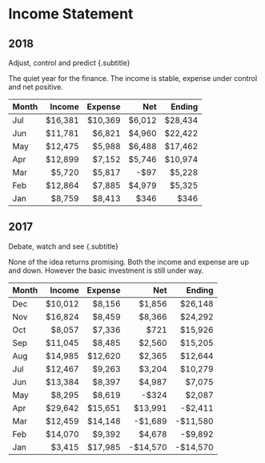 # Income Statement

## 2018
Adjust, control and predict {.subtitle}

The quiet year for the finance. The income is stable, expense under control and net positive.

| Month |  Income | Expense |    Net |  Ending |
| ----- | ------: | ------: | -----: | ------: |
| Jul   | $16,381 | $10,369 | $6,012 | $28,434 |
| Jun   | $11,781 |  $6,821 | $4,960 | $22,422 |
| May   | $12,475 |  $5,988 | $6,488 | $17,462 |
| Apr   | $12,899 |  $7,152 | $5,746 | $10,974 |
| Mar   |  $5,720 |  $5,817 |   -$97 |  $5,228 |
| Feb   | $12,864 |  $7,885 | $4,979 |  $5,325 |
| Jan   |  $8,759 |  $8,413 |   $346 |    $346 |


## 2017
Debate, watch and see {.subtitle}

None of the idea returns promising. Both the income and expense are up and down. However the basic investment is still under way.

| Month |  Income | Expense |      Net |   Ending |
| ----- | ------: | ------: | -------: | -------: |
| Dec   | $10,012 |  $8,156 |   $1,856 |  $26,148 |
| Nov   | $16,824 |  $8,459 |   $8,366 |  $24,292 |
| Oct   |  $8,057 |  $7,336 |     $721 |  $15,926 |
| Sep   | $11,045 |  $8,485 |   $2,560 |  $15,205 |
| Aug   | $14,985 | $12,620 |   $2,365 |  $12,644 |
| Jul   | $12,467 |  $9,263 |   $3,204 |  $10,279 |
| Jun   | $13,384 |  $8,397 |   $4,987 |   $7,075 |
| May   |  $8,295 |  $8,619 |    -$324 |   $2,087 |
| Apr   | $29,642 | $15,651 |  $13,991 |  -$2,411 |
| Mar   | $12,459 | $14,148 |  -$1,689 | -$11,580 |
| Feb   | $14,070 |  $9,392 |   $4,678 |  -$9,892 |
| Jan   |  $3,415 | $17,985 | -$14,570 | -$14,570 |
